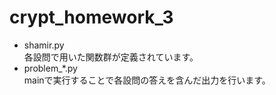 # crypt_homework_3
- shamir.py  
各設問で用いた関数群が定義されています。
- problem_\*.py  
mainで実行することで各設問の答えを含んだ出力を行います。

